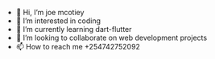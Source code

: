 - 👋 Hi, I’m joe mcotiey
- 👀 I’m interested in coding
- 🌱 I’m currently learning dart-flutter
- 💞️ I’m looking to collaborate on web development projects
- 📫 How to reach me +254742752092

<!---

--->
